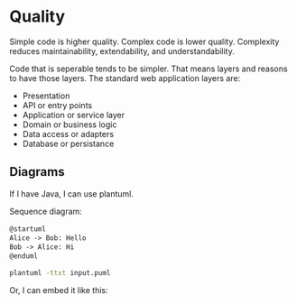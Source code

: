 # Quality

Simple code is higher quality. Complex code is lower quality. Complexity reduces maintainability, extendability, and understandability.

Code that is seperable tends to be simpler. That means layers and reasons to have those layers. The standard web application layers are:

- Presentation
- API or entry points
- Application or service layer
- Domain or business logic
- Data access or adapters
- Database or persistance

## Diagrams

If I have Java, I can use plantuml.

Sequence diagram:

```uml
@startuml
Alice -> Bob: Hello
Bob -> Alice: Hi
@enduml
```

```bash
plantuml -ttxt input.puml
```

Or, I can embed it like this:

<div hidden>
```
@startuml firstDiagram

Alice -> Bob: Hello
Bob -> Alice: Hi!
		
@enduml
```
</div>

![](firstDiagram.svg)
